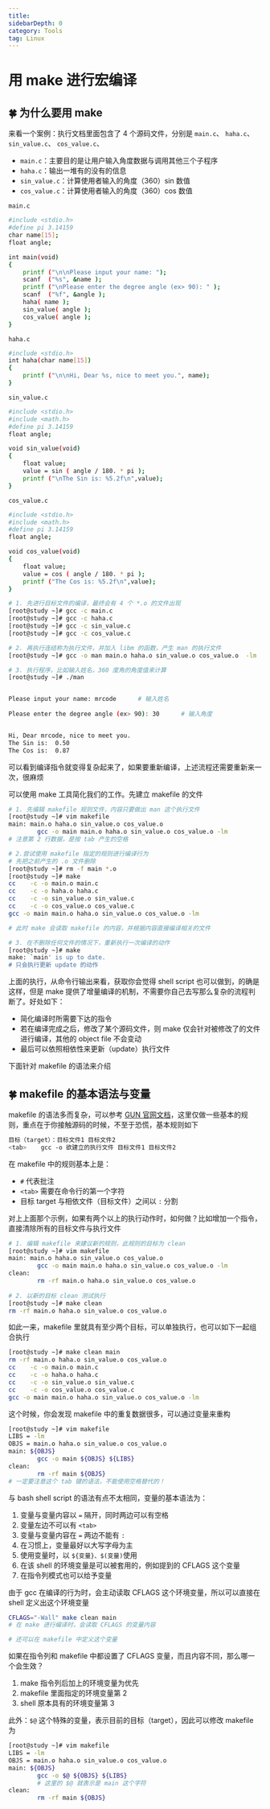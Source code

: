 ```yaml
---
title: 
sidebarDepth: 0 
category: Tools 
tag: Linux
---
```

# 用 make 进行宏编译

## 🍀 为什么要用 make

来看一个案例：执行文档里面包含了 4 个源码文件，分别是 `main.c`、 `haha.c`、 `sin_value.c`、 `cos_value.c`、

- `main.c`：主要目的是让用户输入角度数据与调用其他三个子程序
- `haha.c`：输出一堆有的没有的信息
- `sin_value.c`：计算使用者输入的角度（360）sin 数值
- `cos_value.c`：计算使用者输入的角度（360）cos 数值

`main.c`

```bash
#include <stdio.h>
#define pi 3.14159
char name[15];
float angle;

int main(void)
{
	printf ("\n\nPlease input your name: ");
	scanf  ("%s", &name );
	printf ("\nPlease enter the degree angle (ex> 90): " );
	scanf  ("%f", &angle );
	haha( name );
	sin_value( angle );
	cos_value( angle );
}
```

`haha.c`

```bash
#include <stdio.h>
int haha(char name[15])
{
	printf ("\n\nHi, Dear %s, nice to meet you.", name);
}

```

`sin_value.c`

```bash
#include <stdio.h>
#include <math.h>
#define pi 3.14159
float angle;

void sin_value(void)
{
	float value;
	value = sin ( angle / 180. * pi );
	printf ("\nThe Sin is: %5.2f\n",value);
}

```

`cos_value.c`

```bash
#include <stdio.h>
#include <math.h>
#define pi 3.14159
float angle;

void cos_value(void)
{
	float value;
	value = cos ( angle / 180. * pi );
	printf ("The Cos is: %5.2f\n",value);
}

```

```bash
# 1. 先进行目标文件的编译，最终会有 4 个 *.o 的文件出现
[root@study ~]# gcc -c main.c 
[root@study ~]# gcc -c haha.c 
[root@study ~]# gcc -c sin_value.c 
[root@study ~]# gcc -c cos_value.c 

# 2. 再执行连结称为执行文件，并加入 libm 的函数，产生 man 的执行文件
[root@study ~]# gcc -o man main.o haha.o sin_value.o cos_value.o  -lm

# 3. 执行程序，比如输入姓名，360 度角的角度值来计算
[root@study ~]# ./man 


Please input your name: mrcode		# 输入姓名
	
Please enter the degree angle (ex> 90): 30		# 输入角度


Hi, Dear mrcode, nice to meet you.
The Sin is:  0.50
The Cos is:  0.87
```

可以看到编译指令就变得复杂起来了，如果要重新编译，上述流程还需要重新来一次，很麻烦

可以使用 make 工具简化我们的工作。先建立 makefile 的文件

```bash
# 1. 先编辑 makefile 规则文件，内容只要做出 man 这个执行文件
[root@study ~]# vim makefile
main: main.o haha.o sin_value.o cos_value.o
        gcc -o main main.o haha.o sin_value.o cos_value.o -lm
# 注意第 2 行数据，是按 tab 产生的空格

# 2.尝试使用 makefile 指定的规则进行编译行为
# 先把之前产生的 .o 文件删除
[root@study ~]# rm -f main *.o
[root@study ~]# make          
cc    -c -o main.o main.c
cc    -c -o haha.o haha.c
cc    -c -o sin_value.o sin_value.c
cc    -c -o cos_value.o cos_value.c
gcc -o main main.o haha.o sin_value.o cos_value.o -lm

# 此时 make 会读取 makefile 的内容，并根据内容直接编译相关的文件

# 3. 在不删除任何文件的情况下，重新执行一次编译的动作
[root@study ~]# make
make: `main' is up to date.
# 只会执行更新 update 的动作
```

上面的执行，从命令行输出来看，获取你会觉得 shell script 也可以做到，的确是这样，但是 make 提供了增量编译的机制，不需要你自己去写那么复杂的流程判断了。好处如下：

- 简化编译时所需要下达的指令
- 若在编译完成之后，修改了某个源码文件，则 make 仅会针对被修改了的文件进行编译，其他的 object file 不会变动
- 最后可以依照相依性来更新（update）执行文件

下面针对 makefile 的语法来介绍

## 🍀 makefile 的基本语法与变量

makefile 的语法多而复杂，可以参考 [GUN 官网文档](http://www.gnu.org/software/make/manual/make.html)，这里仅做一些基本的规则，重点在于你接触源码的时候，不至于恐慌，基本规则如下

```bash
目标（target）：目标文件1 目标文件2
<tab>	 gcc -o 欲建立的执行文件 目标文件1 目标文件2
```

在 makefile 中的规则基本上是：

- `#` 代表批注
- `<tab>` 需要在命令行的第一个字符
- 目标 target 与相依文件（目标文件）之间以 `:` 分割

对上上面那个示例，如果有两个以上的执行动作时，如何做？比如增加一个指令，直接清除所有的目标文件与执行文件

```bash
# 1. 编辑 makefile 来建议新的规则，此规则的目标为 clean
[root@study ~]# vim makefile 
main: main.o haha.o sin_value.o cos_value.o
        gcc -o main main.o haha.o sin_value.o cos_value.o -lm
clean:
        rm -rf main.o haha.o sin_value.o cos_value.o
        
# 2. 以新的目标 clean 测试执行
[root@study ~]# make clean
rm -rf main.o haha.o sin_value.o cos_value.o
```

如此一来，makefile 里就具有至少两个目标，可以单独执行，也可以如下一起组合执行

```bash
[root@study ~]# make clean main
rm -rf main.o haha.o sin_value.o cos_value.o
cc    -c -o main.o main.c
cc    -c -o haha.o haha.c
cc    -c -o sin_value.o sin_value.c
cc    -c -o cos_value.o cos_value.c
gcc -o main main.o haha.o sin_value.o cos_value.o -lm
```

这个时候，你会发现 makefile 中的重复数据很多，可以通过变量来重构

```bash
[root@study ~]# vim makefile 
LIBS = -lm
OBJS = main.o haha.o sin_value.o cos_value.o
main: ${OBJS}
        gcc -o main ${OBJS} ${LIBS}
clean:
        rm -rf main ${OBJS}
# 一定要注意这个 tab 键的语法，不能使用空格替代的！
```

与 bash shell script 的语法有点不太相同，变量的基本语法为：

1. 变量与变量内容以 `=` 隔开，同时两边可以有空格
2. 变量左边不可以有 `<tab>`
3. 变量与变量内容在 `=` 两边不能有 `:`
4. 在习惯上，变量最好以大写字母为主
5. 使用变量时，以 `${变量}、$(变量)`使用
6. 在该 shell 的环境变量是可以被套用的，例如提到的 CFLAGS 这个变量
7. 在指令列模式也可以给予变量

由于 gcc 在编译的行为时，会主动读取 CFLAGS 这个环境变量，所以可以直接在 shell 定义出这个环境变量

```bash
CFLAGS="-Wall" make clean main
# 在 make 进行编译时，会读取 CFLAGS 的变量内容

# 还可以在 makefile 中定义这个变量
```

如果在指令列和 makefile 中都设置了 CFLAGS 变量，而且内容不同，那么哪一个会生效？

1. make 指令列后加上的环境变量为优先
2. makefile 里面指定的环境变量第 2
3. shell 原本具有的环境变量第 3

此外：`$@` 这个特殊的变量，表示目前的目标（target），因此可以修改 makefile 为

```bash
[root@study ~]# vim makefile 
LIBS = -lm
OBJS = main.o haha.o sin_value.o cos_value.o
main: ${OBJS}
        gcc -o $@ ${OBJS} ${LIBS}		
        # 这里的 $@ 就表示是 main 这个字符
clean:
        rm -rf main ${OBJS}
```





